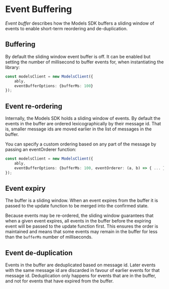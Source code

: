 # Event Buffering

*Event buffer* describes how the Models SDK buffers a sliding window of events to enable short-term reordering and de-duplication.

## Buffering

By default the sliding window event buffer is off.
It can be enabled but setting the number of millisecond to buffer events for, when instantiating the library:

```typescript
const modelsClient = new ModelsClient({
    ably,
    eventBufferOptions: {bufferMs: 100}
});
```

## Event re-ordering

Internally, the Models SDK holds a sliding window of events. By default the events in the buffer are ordered lexicographically by their message id.
That is, smaller message ids are moved earlier in the list of messages in the buffer.

You can specify a custom ordering based on any part of the message by passing an eventOrderer function:

```ts
const modelsClient = new ModelsClient({
    ably,
    eventBufferOptions: {bufferMs: 100, eventOrderer: (a, b) => { ... }}
});
```

## Event expiry

The buffer is a sliding window. When an event expires from the buffer it is passed to the update function to be merged into the confirmed state.

Because events may be re-ordered, the sliding window guarantees that when a given event expires, all events in the buffer before the expiring event will be passed to the update
function first. This ensures the order is maintained and  means that some events may remain in the buffer for less than the `bufferMs` number of milliseconds.


## Event de-duplication

Events in the buffer are deduplicated based on message id. Later events with the same message id are discarded in favour of earlier events for that message id. Deduplication only
happens for events that are in the buffer, and not for events that have expired from the buffer.
